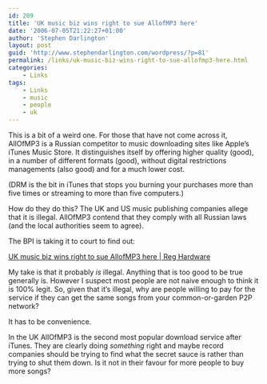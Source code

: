 ```yaml
---
id: 209
title: 'UK music biz wins right to sue AllofMP3 here'
date: '2006-07-05T21:22:27+01:00'
author: 'Stephen Darlington'
layout: post
guid: 'http://www.stephendarlington.com/wordpress/?p=81'
permalink: /links/uk-music-biz-wins-right-to-sue-allofmp3-here.html
categories:
    - Links
tags:
    - Links
    - music
    - people
    - uk
---
```


This is a bit of a weird one. For those that have not come across it, AllOfMP3 is a Russian competitor to music downloading sites like Apple’s iTunes Music Store. It distinguishes itself by offering higher quality (good), in a number of different formats (good), without digital restrictions managements (also good) and for a much lower cost.

(DRM is the bit in iTunes that stops you burning your purchases more than five times or streaming to more than five computers.)

How do they do this? The UK and US music publishing companies allege that it is illegal. AllOfMP3 contend that they comply with all Russian laws (and the local authorities seem to agree).

The BPI is taking it to court to find out:

[UK music biz wins right to sue AllofMP3 here | Reg Hardware](http://www.reghardware.co.uk/2006/07/03/bpi_wins_right_to_sue_allofmp3/)

My take is that it probably *is* illegal. Anything that is too good to be true generally is. However I suspect most people are not naive enough to think it is 100% legit. So, given that it’s illegal, why are people willing to pay for the service if they can get the same songs from your common-or-garden P2P network?

It has to be convenience.

In the UK AllOfMP3 is the second most popular download service after iTunes. They are clearly doing *something* right and maybe record companies should be trying to find what the secret sauce is rather than trying to shut them down. Is it not in their favour for more people to buy more songs?